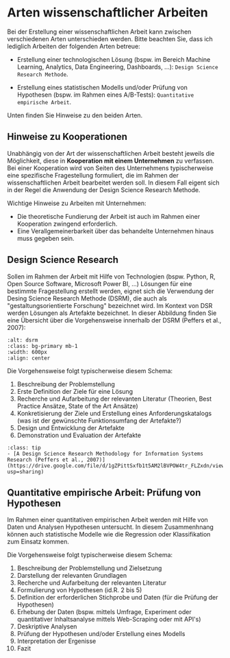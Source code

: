 # Arten wissenschaftlicher Arbeiten

Bei der Erstellung einer wissenschaftlichen Arbeit kann zwischen verschiedenen Arten unterschieden werden. Bitte beachten Sie, dass ich lediglich Arbeiten der folgenden Arten betreue:

- Erstellung einer technologischen Lösung (bspw. im Bereich Machine Learning, Analytics, Data Engineering, Dashboards, ...): `Design Science Research Methode`.

- Erstellung eines statistischen Modells und/oder Prüfung von Hypothesen (bspw. im Rahmen eines A/B-Tests): `Quantitative empirische Arbeit`.

Unten finden Sie Hinweise zu den beiden Arten.
## Hinweise zu Kooperationen

Unabhängig von der Art der wissenschaftlichen Arbeit besteht jeweils die Möglichkeit, diese in **Kooperation mit einem Unternehmen** zu verfassen. Bei einer Kooperation wird von Seiten des Unternehmens typischerweise eine spezifische Fragestellung formuliert, die im Rahmen der wissenschaftlichen Arbeit bearbeitet werden soll. In diesem Fall eigent sich in der Regel die Anwendung der Design Science Research Methode.

Wichtige Hinweise zu Arbeiten mit Unternehmen:

- Die theoretische Fundierung der Arbeit ist auch im Rahmen einer Kooperation zwingend erforderlich. 
- Eine Verallgemeinerbarkeit über das behandelte Unternehmen hinaus muss gegeben sein.

## Design Science Research

Sollen im Rahmen der Arbeit mit Hilfe von Technologien (bspw. Python, R, Open Source Software, Microsoft Power BI, ...) Lösungen für eine bestimmte Fragestellung erstellt werden, eignet sich die Verwendung der Desing Science Research Methode (DSRM), die auch als "gestaltungsorientierte Forschung" bezeichnet wird. Im Kontext von DSR werden Lösungen als Artefakte bezeichnet. In dieser Abbildung finden Sie eine Übersicht über die Vorgehensweise innerhalb der DSRM (Peffers et al., 2007):


```{image} ../_static/img/dsrm-process.png
:alt: dsrm
:class: bg-primary mb-1
:width: 600px
:align: center
```


Die Vorgehensweise folgt typischerweise diesem Schema:

1. Beschreibung der Problemstellung
2. Erste Definition der Ziele für eine Lösung
3. Recherche und Aufarbeitung der relevanten Literatur (Theorien, Best Practice Ansätze, State of the Art Ansätze)
4. Konkretisierung der Ziele und Erstellung eines Anforderungskatalogs (was ist der gewünschte Funktionsumfang der Artefakte?)
5. Design und Entwicklung der Artefakte
6. Demonstration und Evaluation der Artefakte

```{admonition} Weitere Hinweise
:class: tip
- [A Design Science Research Methodology for Information Systems Research (Peffers et al., 2007)](https://drive.google.com/file/d/1gZPittSxfb1t5AM2lBVPOW4tr_FLZxdn/view?usp=sharing)
```


## Quantitative empirische Arbeit: Prüfung von Hypothesen

Im Rahmen einer quantitativen empirischen Arbeit werden mit Hilfe von Daten und Analysen Hypothesen untersucht. In diesem Zusammenhnang können auch statistische Modelle wie die Regression oder Klassifikation zum Einsatz kommen.

Die Vorgehensweise folgt typischerweise diesem Schema:

1. Beschreibung der Problemstellung und Zielsetzung
2. Darstellung der relevanten Grundlagen
3. Recherche und Aufarbeitung der relevanten Literatur
4. Formulierung von Hypothesen (id.R. 2 bis 5)
5. Definition der erforderlichen Stichprobe und Daten (für die Prüfung der Hypothesen)
6. Erhebung der Daten (bspw. mittels Umfrage, Experiment oder quantitativer Inhaltsanalyse mittels Web-Scraping oder mit API's)
7. Deskriptive Analysen
8. Prüfung der Hypothesen und/oder Erstellung eines Modells
9. Interpretation der Ergenisse
10. Fazit 






 

